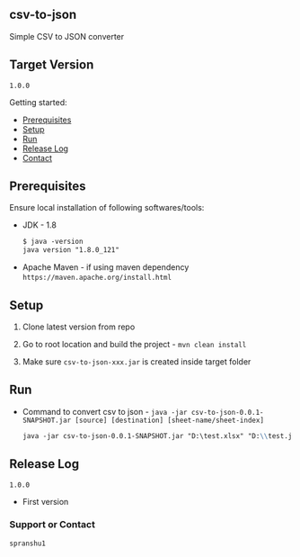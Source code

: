 ## csv-to-json

Simple CSV to JSON converter 

## Target Version

`1.0.0`

Getting started:

* [Prerequisites](#markdown-header-prerequisites)
* [Setup](#markdown-header-setup)
* [Run](#markdown-header-run)
* [Release Log](#markdown-header-releaselog)
* [Contact](#markdown-header-authors)

## Prerequisites

Ensure local installation of following softwares/tools:

* JDK - 1.8
    ```markdown
    $ java -version
    java version "1.8.0_121"
    ```
* Apache Maven - if using maven dependency 
    ```https://maven.apache.org/install.html```

## Setup

1. Clone latest version from repo 

2. Go to root location and build the project - `mvn clean install`

3. Make sure `csv-to-json-xxx.jar` is created inside target folder

## Run

* Command to convert csv to json - `java -jar csv-to-json-0.0.1-SNAPSHOT.jar [source] [destination] [sheet-name/sheet-index]`
    ```markdown
    java -jar csv-to-json-0.0.1-SNAPSHOT.jar "D:\test.xlsx" "D:\\test.json" "Sheet1"
    ```  

## Release Log
	
`1.0.0`

- First version	

### Support or Contact
```
spranshu1
```